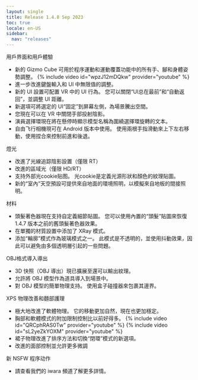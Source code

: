 ```yaml
---
layout: single
title: Release 1.4.8 Sep 2023
toc: true
locale: en-US
sidebar:
  nav: "releases"
---
```


用戶界面和用戶體驗
* 新的 Gizmo Cube 可用於程序運動和運動覆蓋功能中的所有手、腳和身體姿勢調整。
{% include video id="wpzJ12mDQkw" provider="youtube" %}
* 進一步改進鍵盤輸入和 UI 中無限值的調整。
* 新的 UI 設置可配置 VR 中的 UI 行為。 您可以關閉“UI总在最前”和“自動返回”，並調整 UI 距離。
* 新選項可將選定的 UI“固定”到屏幕左側，為場景騰出空間。
* 您現在可以在 VR 中關閉手部投射陰影。
* 演員選擇環現在將在懸停時顯示模型名稱為圍繞選擇環旋轉的文本。
* 自由飞行相機現可在 Android 版本中使用。 使用兩根手指滑動來上下左右移動，使用捏合來控制前進和後退。


燈光
* 改進了光線追踪陰影設置（僅限 RT）
* 改進的區域光（僅限 HD/RT）
* 支持外部光cookie贴图。 光cookie是定義光源形狀和顏色的紋理貼圖。
* 新的“室內”天空預設可提供來自地面的環境照明，以模擬來自地板的間接照明。


材料
* 頭髮著色器現在支持自定義細節貼圖。 您可以使用內置的“頭髮”貼圖來恢復 1.4.7 版本之前的舊頭髮著色器效果。
* 在單獨的材質設置中添加了 XRay 模式。
* 添加“輪廓”模式作為玻璃模式之一。 此模式是不透明的，並使用抖動效果，因此可以避免由多個透明層引起的一些問題。


OBJ格式導入導出
* 3D 快照（OBJ 導出）現已擴展至還可以輸出紋理。
* 允許將 OBJ 模型作為道具導入到場景中。
* 對 OBJ 模型的簡單物理支持。 使用盒子碰撞器來包裹其邊界。


XPS 物理改善和麵部護理
* 極大地改進了軟體物理。 它的移動更加自然，現在也更加穩定。
* 胸部和軟體模式的附加限制控制比以前好得多。
{% include video id="QRCphRAS0Tw" provider="youtube" %}
{% include video id="sL2yeZkYOXM" provider="youtube" %}
* 裙子物理改進了排序方法和切換“閉環”模式的新選項。
* 改進的面部控制並允許更多微調


新 NSFW 程序动作
* 請查看我們的 iwara 頻道了解更多詳情。